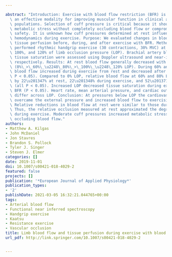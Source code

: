 ---
abstract: "Introduction: Exercise with blood flow restriction (BFR) is emerging as\
  \ an effective modality for improving muscular function in clinical and athletic\
  \ populations. Selection of cuff pressure is critical because it should maximize\
  \ metabolic stress without completely occluding blood flow or compromising user\
  \ safety. It is unknown how cuff pressures determined at rest influence blood flow\
  \ hemodynamics during exercise. Purpose: We evaluated changes in blood flow and\
  \ tissue perfusion before, during, and after exercise with BFR. Methods: Ten males\
  \ performed rhythmic handgrip exercise (30 contractions, 30% MVC) at 0%, 60%, 80%,\
  \ 100%, and 120% of limb occlusion pressure (LOP). Brachial artery blood flow and\
  \ tissue saturation were assessed using Doppler ultrasound and near-infrared spectroscopy,\
  \ respectively. Results: At rest blood flow generally decreased with increased pressure\
  \ (0%\_>\_60%\_\u2248\_80%\_>\_100%\_\u2248\_120% LOP). During 60% and 80% LOP conditions,\
  \ blood flow increased during exercise from rest and decreased after exercise (all\
  \ P < 0.05). Compared to 0% LOP, relative blood flow at 60% and 80% LOP decreased\
  \ by 22\u201347% at rest, 22\u201348% during exercise, and 52\u201371% after exercise\
  \ (all P < 0.05). Increased LOP decreased tissue saturation during exercise with\
  \ BFR (P < 0.05). Heart rate, mean arterial pressure, and cardiac output did not\
  \ differ across LOP. Conclusion: At pressures below LOP the cardiovascular system\
  \ overcame the external pressure and increased blood flow to exercising muscles.\
  \ Relative reductions in blood flow at rest were similar to those during exercise.\
  \ Thus, the relative occlusion measured at rest approximated the degree of occlusion\
  \ during exercise. Moderate cuff pressures increased metabolic stress without completely\
  \ occluding blood flow."
authors:
- Matthew A. Kilgas
- John McDaniel
- Jon Stavres
- Brandon S. Pollock
- Tyler J. Singer
- Steven J. Elmer
categories: []
date: 2019-11-01
doi: 10.1007/s00421-018-4029-2
featured: false
projects: []
publication: '*European Journal of Applied Physiology*'
publication_types:
- '2'
publishDate: 2021-03-05 16:32:21.044765+00:00
tags:
- Arterial blood flow
- Functional near inferred spectroscopy
- Handgrip exercise
- Kaatsu
- Resistance exercise
- Vascular occlusion
title: Limb blood flow and tissue perfusion during exercise with blood flow restriction
url_pdf: http://link.springer.com/10.1007/s00421-018-4029-2

---
